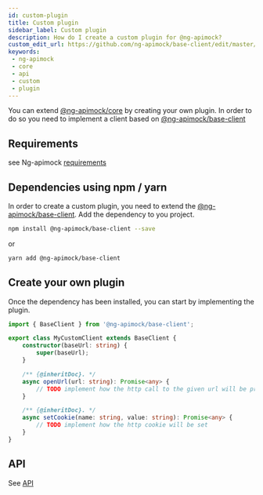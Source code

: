 ```yaml
---
id: custom-plugin
title: Custom plugin
sidebar_label: Custom plugin
description: How do I create a custom plugin for @ng-apimock?
custom_edit_url: https://github.com/ng-apimock/base-client/edit/master/docs/custom-plugin.md
keywords:
 - ng-apimock
 - core
 - api
 - custom
 - plugin
---
```

You can extend [@ng-apimock/core](https://github.com/ng-apimock/core) by creating your own plugin.
In order to do so you need to implement a client based on [@ng-apimock/base-client](https://github.com/ng-apimock/base-client)

## Requirements

see Ng-apimock [requirements](/docs/#requirements)

## Dependencies using npm / yarn
In order to create a custom plugin, you need to extend the [@ng-apimock/base-client](https://github.com/ng-apimock/base-client).
Add the dependency to you project.

```bash
npm install @ng-apimock/base-client --save
```
or 

```bash
yarn add @ng-apimock/base-client
```

## Create your own plugin
Once the dependency has been installed, you can start by implementing the plugin.

```typescript
import { BaseClient } from '@ng-apimock/base-client';

export class MyCustomClient extends BaseClient {
    constructor(baseUrl: string) {
        super(baseUrl);
    }

    /** {@inheritDoc}. */
    async openUrl(url: string): Promise<any> {
        // TODO implement how the http call to the given url will be processed
    }

    /** {@inheritDoc}. */
    async setCookie(name: string, value: string): Promise<any> {
        // TODO implement how the http cookie will be set  
    }
}
```

## API 
See [API](/docs/api/select-scenario)
